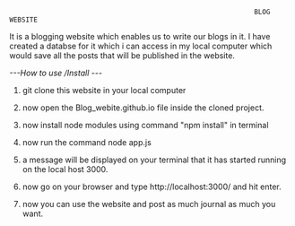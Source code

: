                                                                  BLOG WEBSITE
It is a  blogging website which enables us to write our blogs in it. 
I have created a databse for it which i can access in my local computer which would save all the posts that will be published in the website.

*---How to use /Install ---*

1. git clone this website in your local computer

2. now open the Blog_webite.github.io file inside the cloned project.

3. now install node modules using command "npm install" in terminal

4. now run the command node app.js

5. a message will be displayed on your terminal that it has started running on the local host 3000.

6. now go on your browser and type http://localhost:3000/  and hit enter.

7. now you can use the website and post as much journal as much you want.
